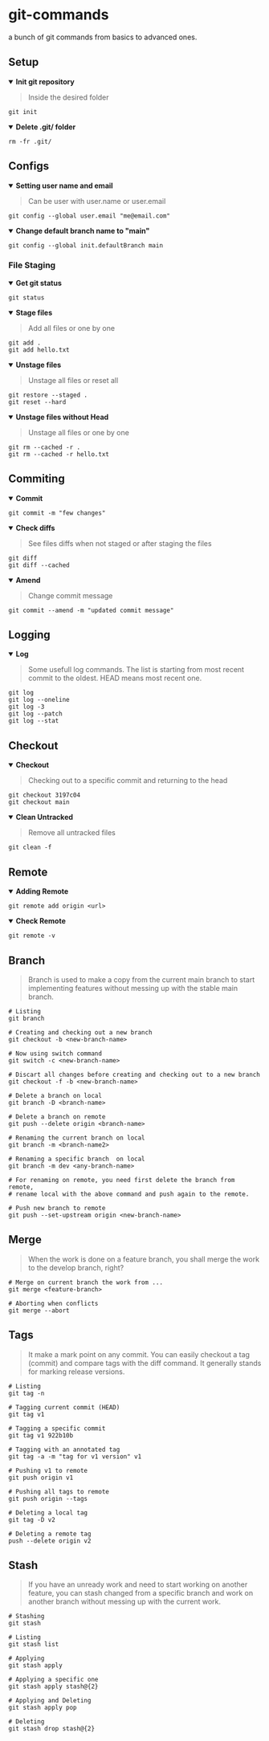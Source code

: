 # git-commands
a bunch of git commands from basics to advanced ones.


## Setup
<details open><summary><b> Init git repository </b></summary>
  
> Inside the desired folder
  
```
git init
```    
</details>

<details open><summary><b> Delete .git/ folder </b></summary>
  
```
rm -fr .git/
```    
</details>


## Configs
<details open><summary><b> Setting user name and email </b></summary>

> Can be user with user.name or user.email

```
git config --global user.email "me@email.com"
```    
</details>

<details open><summary><b> Change default branch name to "main" </b></summary>

```
git config --global init.defaultBranch main
```    
</details>


### File Staging
<details open><summary><b> Get git status </b></summary>

```
git status
```    
</details>

<details open><summary><b> Stage files </b></summary>

> Add all files or one by one
  
```
git add .
git add hello.txt
```    
</details>

<details open><summary><b> Unstage files </b></summary>
  
> Unstage all files or reset all
  
```
git restore --staged .
git reset --hard
```    
</details>


<details open><summary><b> Unstage files without Head </b></summary>

> Unstage all files or one by one
  
```
git rm --cached -r .
git rm --cached -r hello.txt
```    
</details>


## Commiting

<details open><summary><b> Commit </b></summary>
  
```
git commit -m "few changes"
```    
</details>

<details open><summary><b> Check diffs </b></summary>
  
> See files diffs when not staged or after staging the files
  
```
git diff 
git diff --cached
```    
</details>

<details open><summary><b> Amend </b></summary>
  
> Change commit message
  
```
git commit --amend -m "updated commit message"
```    
</details>

## Logging

<details open><summary><b> Log </b></summary>
  
> Some usefull log commands. The list is starting from most recent commit to the oldest. HEAD means most recent one.
  
```
git log
git log --oneline
git log -3 
git log --patch
git log --stat
```    
</details>

## Checkout

<details open><summary><b> Checkout </b></summary>
  
> Checking out to a specific commit and returning to the head
  
```
git checkout 3197c04
git checkout main
```    
</details>

<details open><summary><b> Clean Untracked </b></summary>
  
> Remove all untracked files
  
```
git clean -f
```    
</details>


## Remote

<details open><summary><b> Adding Remote </b></summary>
  
```
git remote add origin <url>
```    
</details>

<details open><summary><b> Check Remote </b></summary>
  
```
git remote -v
```    
</details>
  
## Branch
  
> Branch is used to make a copy from the current main branch to start implementing features without messing up with the stable main branch. 
  
```properties
# Listing  
git branch

# Creating and checking out a new branch
git checkout -b <new-branch-name>
  
# Now using switch command
git switch -c <new-branch-name>
  
# Discart all changes before creating and checking out to a new branch
git checkout -f -b <new-branch-name>

# Delete a branch on local
git branch -D <branch-name>

# Delete a branch on remote
git push --delete origin <branch-name>
 
# Renaming the current branch on local
git branch -m <branch-name2>
  
# Renaming a specific branch  on local
git branch -m dev <any-branch-name>
  
# For renaming on remote, you need first delete the branch from remote, 
# rename local with the above command and push again to the remote.  
  
# Push new branch to remote  
git push --set-upstream origin <new-branch-name>
```    

## Merge
   
> When the work is done on a feature branch, you shall merge the work to the develop branch, right? 
  
```properties
# Merge on current branch the work from ...
git merge <feature-branch>

# Aborting when conflicts
git merge --abort
```      
  
## Tags

> It make a mark point on any commit. You can easily checkout a tag (commit) and compare tags with the diff command. It generally stands for marking release versions.
  
```properties
# Listing  
git tag -n
  
# Tagging current commit (HEAD)
git tag v1
  
# Tagging a specific commit
git tag v1 922b10b
  
# Tagging with an annotated tag
git tag -a -m "tag for v1 version" v1  
  
# Pushing v1 to remote
git push origin v1
  
# Pushing all tags to remote
git push origin --tags
  
# Deleting a local tag
git tag -D v2
  
# Deleting a remote tag
push --delete origin v2
```    
  
## Stash

> If you have an unready work and need to start working on another feature, you can stash changed from a specific branch and work on another branch without messing up with the current work.
  
```properties
# Stashing
git stash
  
# Listing
git stash list
  
# Applying  
git stash apply
  
# Applying a specific one 
git stash apply stash@{2}
  
# Applying and Deleting
git stash apply pop
  
# Deleting
git stash drop stash@{2}
```    


  


